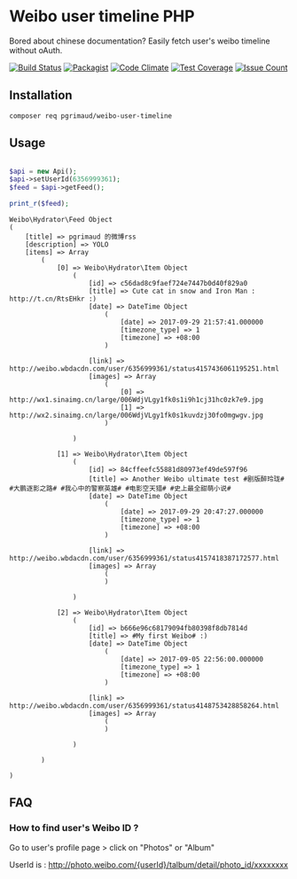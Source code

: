 # Weibo user timeline PHP

Bored about chinese documentation? Easily fetch user's weibo timeline without oAuth.

[![Build Status](https://travis-ci.org/pgrimaud/weibo-user-timeline.svg?branch=master)](https://travis-ci.org/pgrimaud/weibo-user-timeline)
[![Packagist](https://img.shields.io/badge/packagist-install-brightgreen.svg)](https://packagist.org/packages/pgrimaud/weibo-user-timeline)
[![Code Climate](https://codeclimate.com/github/pgrimaud/weibo-user-timeline/badges/gpa.svg)](https://codeclimate.com/github/pgrimaud/weibo-user-timeline)
[![Test Coverage](https://codeclimate.com/github/pgrimaud/weibo-user-timeline/badges/coverage.svg)](https://codeclimate.com/github/pgrimaud/weibo-user-timeline/coverage)
[![Issue Count](https://codeclimate.com/github/pgrimaud/weibo-user-timeline/badges/issue_count.svg)](https://codeclimate.com/github/pgrimaud/weibo-user-timeline)

## Installation

```
composer req pgrimaud/weibo-user-timeline
```

## Usage

```php

$api = new Api();
$api->setUserId(6356999361);
$feed = $api->getFeed();

print_r($feed);

```

```
Weibo\Hydrator\Feed Object
(
    [title] => pgrimaud 的微博rss
    [description] => YOLO
    [items] => Array
        (
            [0] => Weibo\Hydrator\Item Object
                (
                    [id] => c56dad8c9faef724e7447b0d40f829a0
                    [title] => Cute cat in snow and Iron Man : http://t.cn/RtsEHkr :) ​
                    [date] => DateTime Object
                        (
                            [date] => 2017-09-29 21:57:41.000000
                            [timezone_type] => 1
                            [timezone] => +08:00
                        )

                    [link] => http://weibo.wbdacdn.com/user/6356999361/status4157436061195251.html
                    [images] => Array
                        (
                            [0] => http://wx1.sinaimg.cn/large/006WdjVLgy1fk0s1i9h1cj31hc0zk7e9.jpg
                            [1] => http://wx2.sinaimg.cn/large/006WdjVLgy1fk0s1kuvdzj30fo0mgwgv.jpg
                        )

                )

            [1] => Weibo\Hydrator\Item Object
                (
                    [id] => 84cffeefc55881d80973ef49de597f96
                    [title] => Another Weibo ultimate test #剧版醉玲珑# #大鹏逐影之路# #我心中的警察英雄# #电影空天猎# #史上最全甜萌小说# ​
                    [date] => DateTime Object
                        (
                            [date] => 2017-09-29 20:47:27.000000
                            [timezone_type] => 1
                            [timezone] => +08:00
                        )

                    [link] => http://weibo.wbdacdn.com/user/6356999361/status4157418387172577.html
                    [images] => Array
                        (
                        )

                )

            [2] => Weibo\Hydrator\Item Object
                (
                    [id] => b666e96c68179094fb80398f8db7814d
                    [title] => #My first Weibo# :) ​
                    [date] => DateTime Object
                        (
                            [date] => 2017-09-05 22:56:00.000000
                            [timezone_type] => 1
                            [timezone] => +08:00
                        )

                    [link] => http://weibo.wbdacdn.com/user/6356999361/status4148753428858264.html
                    [images] => Array
                        (
                        )

                )

        )

)
```

## FAQ

### How to find user's Weibo ID ?

Go to user's profile page > click on "Photos" or "Album"

UserId is : http://photo.weibo.com/{userId}/talbum/detail/photo_id/xxxxxxxx